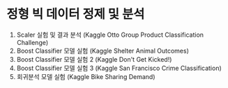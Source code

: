 # 정형 빅 데이터 정제 및 분석

1. Scaler 실험 및 결과 분석 (Kaggle Otto Group Product Classification Challenge) 
2. Boost Classifier 모델 실험 (Kaggle Shelter Animal Outcomes) 
3. Boost Classifier 모델 실험 2 (Kaggle Don't Get Kicked!)
4. Boost Classifier 모델 실험 3 (Kaggle San Francisco Crime Classification) 
5. 회귀분석 모델 실험 (Kaggle Bike Sharing Demand)

